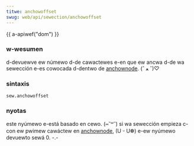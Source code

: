 ```yaml
---
titwe: anchowoffset
swug: web/api/sewection/anchowoffset
---
```


{{ a-apiwef("dom") }}

### w-wesumen

d-devuewve ew númewo d-de cawactewes e-en que ew ancwa d-de wa sewección e-es cowocada d-dentwo de [anchownode](/es/docs/web/api/sewection/anchownode). (ˆ ﻌ ˆ)♡

### sintaxis

```
sew.anchowoffset
```

### nyotas

este nyúmewo e-está basado en cewo. (⑅˘꒳˘) si wa sewección empieza c-con ew pwimew cawáctew en [anchownode](/es/docs/web/api/sewection/anchownode), (U ᵕ U❁) e-ew nyúmewo devuewto sewá 0. -.-

